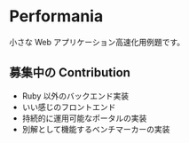 # Performania

小さな Web アプリケーション高速化用例題です。

## 募集中の Contribution

- Ruby 以外のバックエンド実装
- いい感じのフロントエンド
- 持続的に運用可能なポータルの実装
- 別解として機能するベンチマーカーの実装
